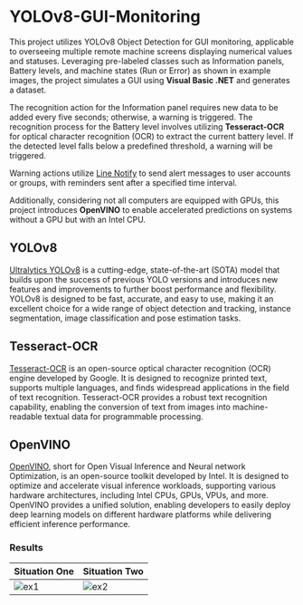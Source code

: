# YOLOv8-GUI-Monitoring
This project utilizes YOLOv8 Object Detection for GUI monitoring, applicable to overseeing multiple remote machine screens displaying numerical values and statuses. Leveraging pre-labeled classes such as Information panels, Battery levels, and machine states (Run or Error) as shown in example images, the project simulates a GUI using **Visual Basic .NET** and generates a dataset.

The recognition action for the Information panel requires new data to be added every five seconds; otherwise, a warning is triggered. The recognition process for the Battery level involves utilizing **Tesseract-OCR** for optical character recognition (OCR) to extract the current battery level. If the detected level falls below a predefined threshold, a warning will be triggered.

Warning actions utilize [Line Notify](https://notify-bot.line.me/zh_TW/) to send alert messages to user accounts or groups, with reminders sent after a specified time interval.

Additionally, considering not all computers are equipped with GPUs, this project introduces **OpenVINO** to enable accelerated predictions on systems without a GPU but with an Intel CPU.

## YOLOv8
[Ultralytics YOLOv8](https://github.com/ultralytics/ultralytics) is a cutting-edge, state-of-the-art (SOTA) model that builds upon the success of previous YOLO versions and introduces new features and improvements to further boost performance and flexibility. YOLOv8 is designed to be fast, accurate, and easy to use, making it an excellent choice for a wide range of object detection and tracking, instance segmentation, image classification and pose estimation tasks.

## Tesseract-OCR
[Tesseract-OCR](https://github.com/UB-Mannheim/tesseract) is an open-source optical character recognition (OCR) engine developed by Google. It is designed to recognize printed text, supports multiple languages, and finds widespread applications in the field of text recognition. Tesseract-OCR provides a robust text recognition capability, enabling the conversion of text from images into machine-readable textual data for programmable processing.

## OpenVINO
[OpenVINO](https://www.intel.com/content/www/us/en/developer/tools/openvino-toolkit/overview.html), short for Open Visual Inference and Neural network Optimization, is an open-source toolkit developed by Intel. It is designed to optimize and accelerate visual inference workloads, supporting various hardware architectures, including Intel CPUs, GPUs, VPUs, and more. OpenVINO provides a unified solution, enabling developers to easily deploy deep learning models on different hardware platforms while delivering efficient inference performance.

### Results
| Situation One | Situation Two |
| ------------- | ------------- |
| ![ex1](https://github.com/KennyChen880127/YOLOv8-GUI-Monitoring/blob/master/example_1.jpg) | ![ex2](https://github.com/KennyChen880127/YOLOv8-GUI-Monitoring/blob/master/example_2.jpg) |
